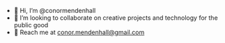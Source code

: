- 🤙 Hi, I’m @conormendenhall
- 🤝 I’m looking to collaborate on creative projects and technology for the public good
- 📡 Reach me at conor.mendenhall@gmail.com

<!---
conormendenhall/conormendenhall is a ✨ special ✨ repository because its `README.md` (this file) appears on your GitHub profile.
You can click the Preview link to take a look at your changes.
--->
